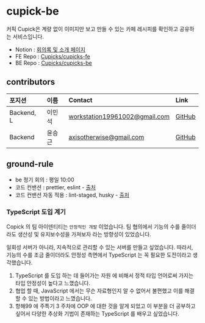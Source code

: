 # cupick-be

커픽 Cupick은 계량 없이 이미지만 보고 만들 수 있는 
카페 레시피를 확인하고 공유하는 서비스입니다.

- Notion : [회의록 및 소개 페이지](https://www.notion.so/Cupick-3-73c1cc9c739a481fa92192ba7676811f)
- FE Repo : [Cupicks/cupicks-fe](https://github.com/cupicks/cupicks-fe)
- BE Repo : [Cupicks/cupicks-be](https://github.com/cupicks/cupicks-be)

## contributors

| 포지션 | 이름 | Contact | Link |
| :---- | :---- | :---- | :---- |
| Backend, L | 이민석 | workstation19961002@gmail.com | [GitHub](https://github.com/unchaptered) |
| Backend | 윤승근 | axisotherwise@gmail.com | [GitHub](https://github.com/axisotherwise) |

## ground-rule

- be 정기 회의 : 평일 10:00
- 코드 컨밴션 : prettier, eslint - [출처](https://github.com/unchaptered/express-ts-web-di/blob/main/package.json)
- 코드 컨밴션 자동 적용 : lint-staged, husky - [출처](https://velog.io/@lokijoji2/ESLint%EB%9E%91-Prettier-%EC%93%B0%EA%B8%B0-%EA%B7%80%EC%B0%AE%EC%9C%BC%EB%A9%B4-%EC%9D%B4%EA%B1%B0-%EC%8D%A8-cak7e4uo)

### TypeScript 도입 계기

Copick 의 팀 아이덴티티는 `안정적인 개발` 이었습니다.
팀 협의에서 기능의 수를 줄이더라도 생산성 및 유지보수성을 가져보자 라는 방향성이 있었습니다.

일회성 서버가 아니라, 지속적으로 관리할 수 있는 서버를 만들고 싶었습니다.
따라서, 기능의 수를 조금 줄이더라도 안정성 측면에서 TypeScript 는 꼭 필요한 도전이라고 생각했습니다.

1. TypeScript  를 도입 하는 데 들어가는 자원 에 비해서 정적 타입 언어로써 가지는 타입 안정성이 높다고 느꼈습니다.
2. 협업 할 때, JavaScript 에서는 무슨 자료형인지 알 수 없어서 불편했고 이를 해결할 수 있는 방법이라고 느꼈습니다.
3. 항해99 에 주특기 3 주차에 OOP 에 대한 것을 알게 되었고 이 부분을 더 공부하고 싶어서 다양한 추상화 기법이 존재하는 TypeScript 를 배우고 싶었습니다.
